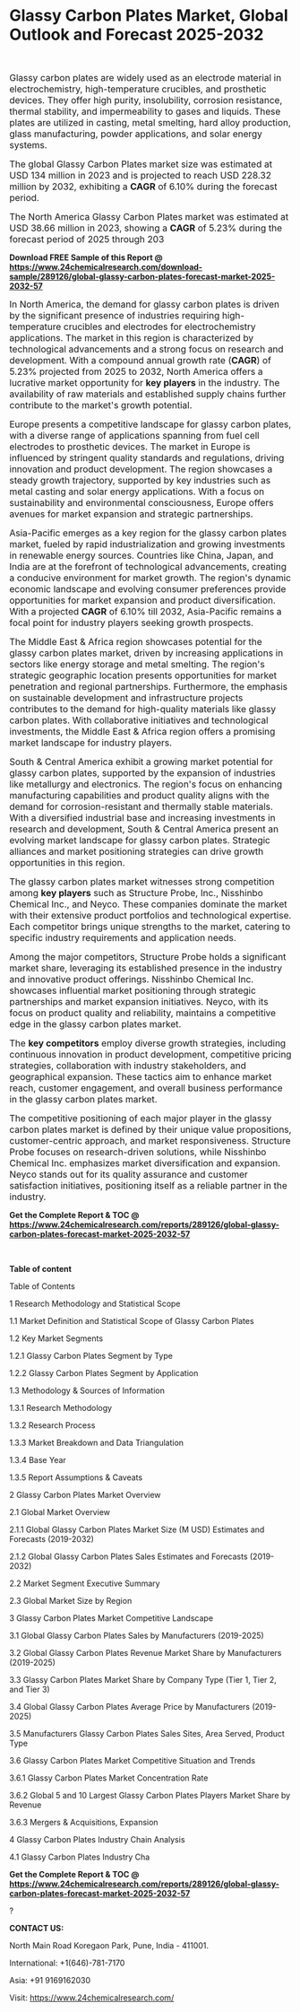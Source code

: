 <h1>Glassy Carbon Plates Market, Global Outlook and Forecast 2025-2032</h1><br/><p><span style="font-size:16px">Glassy carbon plates are widely used as an electrode material in electrochemistry, high-temperature crucibles, and prosthetic devices. They offer high purity, insolubility, corrosion resistance, thermal stability, and impermeability to gases and liquids. These plates are utilized in casting, metal smelting, hard alloy production, glass manufacturing, powder applications, and solar energy systems.</span></p>
 
 
 
 <p><span style="font-size:16px">The global Glassy Carbon Plates market size was estimated at USD 134 million in 2023 and is projected to reach USD 228.32 million by 2032, exhibiting a <strong>CAGR</strong> of 6.10% during the forecast period.</span></p>
 
 
 
 <p><span style="font-size:16px">The North America Glassy Carbon Plates market was estimated at USD 38.66 million in 2023, showing a <strong>CAGR</strong> of 5.23% during the forecast period of 2025 through 203</span></p>
 
 
 
 <div><b>Download FREE Sample of this Report @ <a href="https://www.24chemicalresearch.com/download-sample/289126/global-glassy-carbon-plates-forecast-market-2025-2032-57">https://www.24chemicalresearch.com/download-sample/289126/global-glassy-carbon-plates-forecast-market-2025-2032-57</a></b></div>
 
 
 
 <p><span style="font-size:16px">In North America, the demand for glassy carbon plates is driven by the significant presence of industries requiring high-temperature crucibles and electrodes for electrochemistry applications. The market in this region is characterized by technological advancements and a strong focus on research and development. With a compound annual growth rate (<strong>CAGR</strong>) of 5.23% projected from 2025 to 2032, North America offers a lucrative market opportunity for <strong>key players</strong> in the industry. The availability of raw materials and established supply chains further contribute to the market&#39;s growth potential.</span></p>
 
 
 
 <p><span style="font-size:16px">Europe presents a competitive landscape for glassy carbon plates, with a diverse range of applications spanning from fuel cell electrodes to prosthetic devices. The market in Europe is influenced by stringent quality standards and regulations, driving innovation and product development. The region showcases a steady growth trajectory, supported by key industries such as metal casting and solar energy applications. With a focus on sustainability and environmental consciousness, Europe offers avenues for market expansion and strategic partnerships.</span></p>
 
 
 
 <p><span style="font-size:16px">Asia-Pacific emerges as a key region for the glassy carbon plates market, fueled by rapid industrialization and growing investments in renewable energy sources. Countries like China, Japan, and India are at the forefront of technological advancements, creating a conducive environment for market growth. The region&#39;s dynamic economic landscape and evolving consumer preferences provide opportunities for market expansion and product diversification. With a projected <strong>CAGR</strong> of 6.10% till 2032, Asia-Pacific remains a focal point for industry players seeking growth prospects.</span></p>
 
 
 
 <p><span style="font-size:16px">The Middle East & Africa region showcases potential for the glassy carbon plates market, driven by increasing applications in sectors like energy storage and metal smelting. The region&#39;s strategic geographic location presents opportunities for market penetration and regional partnerships. Furthermore, the emphasis on sustainable development and infrastructure projects contributes to the demand for high-quality materials like glassy carbon plates. With collaborative initiatives and technological investments, the Middle East & Africa region offers a promising market landscape for industry players.</span></p>
 
 
 
 <p><span style="font-size:16px">South & Central America exhibit a growing market potential for glassy carbon plates, supported by the expansion of industries like metallurgy and electronics. The region&#39;s focus on enhancing manufacturing capabilities and product quality aligns with the demand for corrosion-resistant and thermally stable materials. With a diversified industrial base and increasing investments in research and development, South & Central America present an evolving market landscape for glassy carbon plates. Strategic alliances and market positioning strategies can drive growth opportunities in this region.</span></p>
 
 
 
 <p><span style="font-size:16px">The glassy carbon plates market witnesses strong competition among <strong>key players</strong> such as Structure Probe, Inc., Nisshinbo Chemical Inc., and Neyco. These companies dominate the market with their extensive product portfolios and technological expertise. Each competitor brings unique strengths to the market, catering to specific industry requirements and application needs.</span></p>
 
 
 
 <p><span style="font-size:16px">Among the major competitors, Structure Probe holds a significant market share, leveraging its established presence in the industry and innovative product offerings. Nisshinbo Chemical Inc. showcases influential market positioning through strategic partnerships and market expansion initiatives. Neyco, with its focus on product quality and reliability, maintains a competitive edge in the glassy carbon plates market.</span></p>
 
 
 
 <p><span style="font-size:16px">The <strong>key competitors</strong> employ diverse growth strategies, including continuous innovation in product development, competitive pricing strategies, collaboration with industry stakeholders, and geographical expansion. These tactics aim to enhance market reach, customer engagement, and overall business performance in the glassy carbon plates market.</span></p>
 
 
 
 <p><span style="font-size:16px">The competitive positioning of each major player in the glassy carbon plates market is defined by their unique value propositions, customer-centric approach, and market responsiveness. Structure Probe focuses on research-driven solutions, while Nisshinbo Chemical Inc. emphasizes market diversification and expansion. Neyco stands out for its quality assurance and customer satisfaction initiatives, positioning itself as a reliable partner in the industry.</span></p>
 
 
 
 <div><b>Get the Complete Report & TOC @ <a href="https://www.24chemicalresearch.com/reports/289126/global-glassy-carbon-plates-forecast-market-2025-2032-57">https://www.24chemicalresearch.com/reports/289126/global-glassy-carbon-plates-forecast-market-2025-2032-57</a></b></div>
 
 
 
 <p><br />
 
 <b>Table of content</b></p>
 
 
 
 <p>Table of Contents<br />
 
 1 Research Methodology and Statistical Scope<br />
 
 1.1 Market Definition and Statistical Scope of Glassy Carbon Plates<br />
 
 1.2 Key Market Segments<br />
 
 1.2.1 Glassy Carbon Plates Segment by Type<br />
 
 1.2.2 Glassy Carbon Plates Segment by Application<br />
 
 1.3 Methodology & Sources of Information<br />
 
 1.3.1 Research Methodology<br />
 
 1.3.2 Research Process<br />
 
 1.3.3 Market Breakdown and Data Triangulation<br />
 
 1.3.4 Base Year<br />
 
 1.3.5 Report Assumptions & Caveats<br />
 
 2 Glassy Carbon Plates Market Overview<br />
 
 2.1 Global Market Overview<br />
 
 2.1.1 Global Glassy Carbon Plates Market Size (M USD) Estimates and Forecasts (2019-2032)<br />
 
 2.1.2 Global Glassy Carbon Plates Sales Estimates and Forecasts (2019-2032)<br />
 
 2.2 Market Segment Executive Summary<br />
 
 2.3 Global Market Size by Region<br />
 
 3 Glassy Carbon Plates Market Competitive Landscape<br />
 
 3.1 Global Glassy Carbon Plates Sales by Manufacturers (2019-2025)<br />
 
 3.2 Global Glassy Carbon Plates Revenue Market Share by Manufacturers (2019-2025)<br />
 
 3.3 Glassy Carbon Plates Market Share by Company Type (Tier 1, Tier 2, and Tier 3)<br />
 
 3.4 Global Glassy Carbon Plates Average Price by Manufacturers (2019-2025)<br />
 
 3.5 Manufacturers Glassy Carbon Plates Sales Sites, Area Served, Product Type<br />
 
 3.6 Glassy Carbon Plates Market Competitive Situation and Trends<br />
 
 3.6.1 Glassy Carbon Plates Market Concentration Rate<br />
 
 3.6.2 Global 5 and 10 Largest Glassy Carbon Plates Players Market Share by Revenue<br />
 
 3.6.3 Mergers & Acquisitions, Expansion<br />
 
 4 Glassy Carbon Plates Industry Chain Analysis<br />
 
 4.1 Glassy Carbon Plates Industry Cha</p>
 
 
 
 <div><b>Get the Complete Report & TOC @ <a href="https://www.24chemicalresearch.com/reports/289126/global-glassy-carbon-plates-forecast-market-2025-2032-57">https://www.24chemicalresearch.com/reports/289126/global-glassy-carbon-plates-forecast-market-2025-2032-57</a></b></div>
 
 
 
 <p>? </p>
 
 
 
 <p><b>CONTACT US:</b><br />
 
 North Main Road Koregaon Park, Pune, India - 411001.<br />
 
 International: +1(646)-781-7170<br />
 
 Asia: +91 9169162030<br />
 
 Visit: <a href="https://www.24chemicalresearch.com/">https://www.24chemicalresearch.com/</a></p>